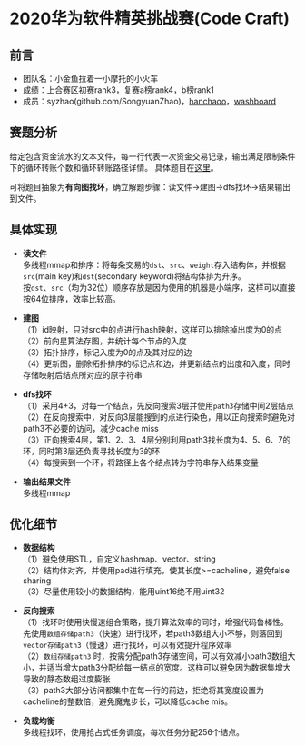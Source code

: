 # 2020华为软件精英挑战赛(Code Craft)

## 前言
* 团队名：小金鱼拉着一小摩托的小火车
* 成绩：上合赛区初赛rank3，复赛a榜rank4，b榜rank1
* 成员：syzhao(github.com/SongyuanZhao)，[hanchaoo](github.com/HanChaoo)，[washboard](github.com/washboard)


## 赛题分析
给定包含资金流水的文本文件，每一行代表一次资金交易记录，输出满足限制条件下的循环转账个数和循环转账路径详情。
具体题目在[这里](https://github.com/HanChaoo/CodeCraft2020/tree/master/%E8%B5%9B%E9%A2%98)。

可将题目抽象为**有向图找环**，确立解题步骤：读文件->建图->dfs找环->结果输出到文件。


## 具体实现
* **读文件**<br>
多线程mmap和排序：将每条交易的`dst`、`src`、`weight`存入结构体，并根据`src`(main key)和`dst`(secondary keyword)将结构体排为升序。<br>
按`dst`、`src`（均为32位）顺序存放是因为使用的机器是小端序，这样可以直接按64位排序，效率比较高。<br>

* **建图**<br>
（1）id映射，只对src中的点进行hash映射，这样可以排除掉出度为0的点<br>
（2）前向星算法存图，并统计每个节点的入度<br>
（3）拓扑排序，标记入度为0的点及其对应的边<br>
（4）更新图，删除拓扑排序的标记点和边，并更新结点的出度和入度，同时存储映射后结点所对应的原字符串<br>

* **dfs找环**<br>
（1）采用4+3，对每一个结点，先反向搜索3层并使用`path3`存储中间2层结点<br>
（2）在反向搜索中，对反向3层能搜到的点进行染色，用以正向搜索时避免对path3不必要的访问，减少cache miss<br>
（3）正向搜索4层，第1、2、3、4层分别利用path3找长度为4、5、6、7的环，同时第3层还负责寻找长度为3的环<br>
（4）每搜索到一个环，将路径上各个结点转为字符串存入结果变量<br>

* **输出结果文件**<br>
多线程mmap<br>


## 优化细节
* **数据结构**<br>
（1）避免使用STL，自定义hashmap、vector、string<br>
（2）结构体对齐，并使用pad进行填充，使其长度>=cacheline，避免false sharing<br>
（3）尽量使用较小的数据结构，能用uint16绝不用uint32<br>

* **反向搜索**<br>
（1）找环时使用快慢速组合策略，提升算法效率的同时，增强代码鲁棒性。先使用`数组存储path3`（快速）进行找环，若path3数组大小不够，则落回到`vector存储path3`（慢速）进行找环，可以有效提升程序效率<br>
（2）`数组存储path3`
时，按需分配path3存储空间，可以有效减小path3数组大小，并适当增大path3分配给每一结点的宽度。这样可以避免因为数据集增大导致的静态数组过度膨胀<br>
（3）path3大部分访问都集中在每一行的前边，拒绝将其宽度设置为cacheline的整数倍，避免魔鬼步长，可以降低cache mis。<br>

* **负载均衡**<br>
多线程找环，使用抢占式任务调度，每次任务分配256个结点。<br>



